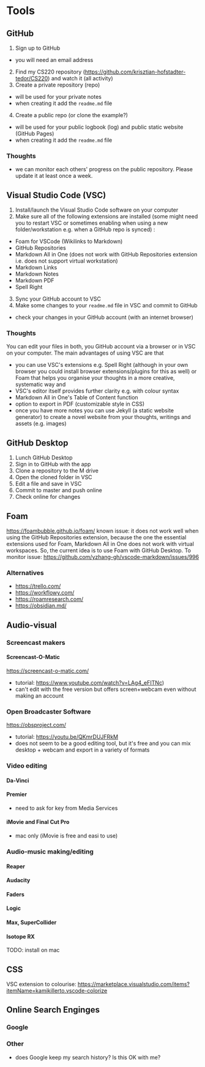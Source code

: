 # Tools 
## GitHub 
1. Sign up to GitHub
 - you will need an email address
2. Find my CS220 repository (https://github.com/krisztian-hofstadter-tedor/CS220) and watch it (all activity)
3. Create a private repository (repo)
  - will be used for your private notes
  - when creating it add the `readme.md` file
4. Create a public repo (or clone the example?)
  - will be used for your public logbook (log) and public static website (GitHub Pages) 
  - when creating it add the `readme.md` file

### Thoughts
- we can monitor each others' progress on the public repository. Please update it at least once a week. <!-- TODO: make example repo for private and public. Perhaps show examples of sonic art students from ARU. -->

## Visual Studio Code (VSC)
1. Install/launch the Visual Studio Code software on your computer
2. Make sure all of the following extensions are installed (some might need you to restart VSC or sometimes enabling when using a new folder/workstation e.g. when a GitHub repo is synced) :
  - Foam for VSCode (Wikilinks to Markdown)
  - GitHub Repositories
  - Markdown All in One (does not work with GitHub Repositories extension i.e. does not support virtual workstation)
  - Markdown Links
  - Markdown Notes
  - Markdown PDF
  - Spell Right
3. Sync your GitHub account to VSC
4. Make some changes to your `readme.md` file in VSC and commit to GitHub
 - check your changes in your GitHub account (with an internet browser)
<!-- TODO: do we need another markdown extension instead of Markdown All in One when working in virtual workstation? probably not if the main function we use this for is shortcuts e.g. bold, italics-->
  
### Thoughts
You can edit your files in both, you GitHub account via a browser or in VSC on your computer. The main advantages of using VSC are that
 - you can use VSC's extensions e.g. Spell Right (although in your own browser you could install browser extensions/plugins for this as well) or Foam that helps you organise your thoughts in a more creative, systematic way and 
 - VSC's editor itself provides further clarity e.g. with colour syntax
 - Markdown All in One's Table of Content function
 - option to export in PDF (customizable style in CSS)
 - once you have more notes you can use Jekyll (a static website generator) to create a novel website from your thoughts, writings and assets (e.g. images)

## GitHub Desktop
1. Lunch GitHub Desktop
2. Sign in to GitHub with the app
3. Clone a repository to the M drive
4. Open the cloned folder in VSC
5. Edit a file and save in VSC
6. Commit to master and push online
7. Check online for changes

## Foam 
https://foambubble.github.io/foam/
known issue: it does not work well when using the GitHub Repositories extension, because the one the essential extensions used for Foam, Markdown All in One does not work with virtual workspaces. So, the current idea is to use Foam with GitHub Desktop. To monitor issue: https://github.com/yzhang-gh/vscode-markdown/issues/996

### Alternatives
- https://trello.com/
- https://workflowy.com/
- https://roamresearch.com/
- https://obsidian.md/

## Audio-visual
### Screencast makers
#### Screencast-O-Matic
https://screencast-o-matic.com/   
- tutorial: https://www.youtube.com/watch?v=LAg4_eFITNc)
- can't edit with the free version but offers screen+webcam even without making an account
### Open Broadcaster Software
https://obsproject.com/
- tutorial: https://youtu.be/QKmrDUJFRkM
- does not seem to be a good editing tool, but it's free and you can mix desktop + webcam and export in a variety of formats
### Video editing
#### Da-Vinci
#### Premier 
- need to ask for key from Media Services
#### iMovie and Final Cut Pro
- mac only (iMovie is free and easi to use)

### Audio-music making/editing
#### Reaper
#### Audacity
#### Faders
#### Logic
#### Max, SuperCollider
#### Isotope RX
TODO: install on mac

## CSS
VSC extension to colourise: https://marketplace.visualstudio.com/items?itemName=kamikillerto.vscode-colorize

## Online Search Enginges
### Google 
<!-- TODO: extract info from Moodle -->
### Other
- does Google keep my search history? Is this OK with me?


